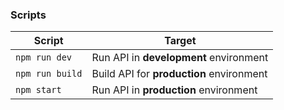 ### Scripts

| Script          | Target                                   |
| --------------- | ---------------------------------------- |
| `npm run dev`   | Run API in **development** environment   |
| `npm run build` | Build API for **production** environment |
| `npm start`     | Run API in **production** environment    |
